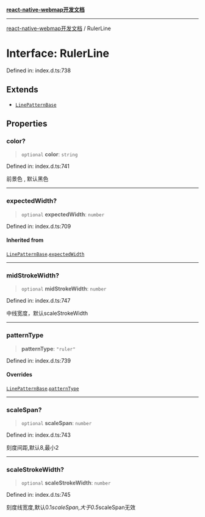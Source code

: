 [**react-native-webmap开发文档**](../README.md)

***

[react-native-webmap开发文档](../globals.md) / RulerLine

# Interface: RulerLine

Defined in: index.d.ts:738

## Extends

- [`LinePatternBase`](LinePatternBase.md)

## Properties

### color?

> `optional` **color**: `string`

Defined in: index.d.ts:741

前景色 , 默认黑色

***

### expectedWidth?

> `optional` **expectedWidth**: `number`

Defined in: index.d.ts:709

#### Inherited from

[`LinePatternBase`](LinePatternBase.md).[`expectedWidth`](LinePatternBase.md#expectedwidth)

***

### midStrokeWidth?

> `optional` **midStrokeWidth**: `number`

Defined in: index.d.ts:747

中线宽度，默认scaleStrokeWidth

***

### patternType

> **patternType**: `"ruler"`

Defined in: index.d.ts:739

#### Overrides

[`LinePatternBase`](LinePatternBase.md).[`patternType`](LinePatternBase.md#patterntype)

***

### scaleSpan?

> `optional` **scaleSpan**: `number`

Defined in: index.d.ts:743

刻度间距,默认8,最小2

***

### scaleStrokeWidth?

> `optional` **scaleStrokeWidth**: `number`

Defined in: index.d.ts:745

刻度线宽度,默认0.1*scaleSpan,大于0.5*scaleSpan无效
